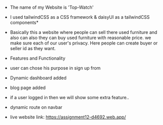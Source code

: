 * The name of my Website is 'Top-Watch'



* I used tailwindCSS as a CSS framework & daisyUI as a tailwindCSS components*

* Basically this a website where people can sell there used furniture and also can also they can buy used furniture with reasonable price. we make sure each of our user's privacy. Here people can create buyer or seller id as they want. 

* Features and Functionality
* user can chose his purpose in sign up from
* Dynamic dashboard added
* blog page added
* if a user logged in then we will show some extra  feature..
* dynamic route on navbar

* live website link: https://assignment12-d4692.web.app/